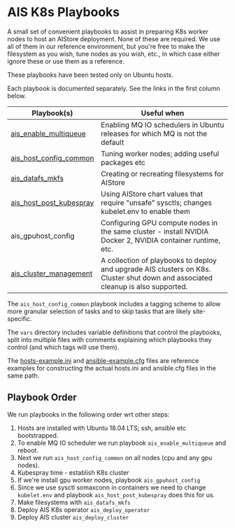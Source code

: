 # AIS K8s Playbooks

A small set of convenient playbooks to assist in preparing K8s worker nodes to
host an AIStore deployment. None of these are required.  We use all of them in our
reference environment, but you're free to make the filesystem as you wish, tune nodes
as you wish, etc., in which case either ignore these or use them as a reference.

These playbooks have been tested only on Ubuntu hosts.

Each playbook is documented separately.  See the links in the first column below.

Playbook(s) | Useful when
----------- | -----------
[ais_enable_multiqueue](docs/ais_enable_multiqueue.md) | Enabling MQ IO schedulers in Ubuntu releases for which MQ is not the default
[ais_host_config_common](docs/ais_host_config_common.md) | Tuning worker nodes; adding useful packages etc
[ais_datafs_mkfs](docs/ais_datafs.md) | Creating or recreating filesystems for AIStore
[ais_host_post_kubespray](docs/ais_host_post_kubespray.md) | Using AIStore chart values that require "unsafe" sysctls; changes kubelet.env to enable them
ais_gpuhost_config | Configuring GPU compute nodes in the same cluster - install NVIDIA Docker 2, NVIDIA container runtime, etc.
[ais_cluster_management](docs/ais_cluster_management.md) | A collection of playbooks to deploy and upgrade AIS clusters on K8s. Cluster shut down and associated cleanup is also supported.

The `ais_host_config_common` playbook includes a tagging scheme to allow
more granular selection of tasks and to skip tasks that are likely site-specific.

The `vars` directory includes variable definitions that control the playbooks,
split into multiple files with comments explaining which playbooks they control
(and which tags will use them).

The [hosts-example.ini](hosts-example.ini) and [ansible-example.cfg](ansible-example.cfg) files are reference examples for constructing the actual hosts.ini and ansible.cfg files in the same path.

## Playbook Order

We run playbooks in the following order wrt other steps:

1. Hosts are installed with Ubuntu 18.04 LTS; ssh, ansible etc bootstrapped.
1. To enable MQ IO scheduler we run playbook `ais_enable_multiqueue` and reboot.
1. Next we run `ais_host_config_common` on all nodes (cpu and any gpu nodes).
1. Kubespray time - establish K8s cluster
1. If we're install gpu worker nodes, playbook `ais_gpuhost_config`
1. Since we use sysctl somaxconn in containers we need to change `kubelet.env` and playbook `ais_host_post_kubespray` does this for us.
1. Make filesystems with `ais_datafs_mkfs`
1. Deploy AIS K8s operator `ais_deploy_operator`
1. Deploy AIS cluster `ais_deploy_cluster`
